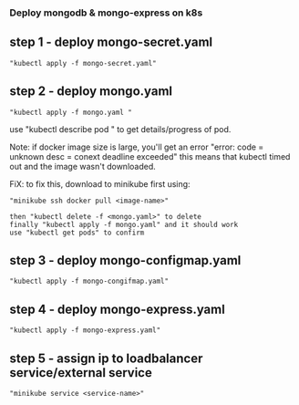 ### Deploy mongodb & mongo-express on k8s

## step 1 - deploy mongo-secret.yaml 

    "kubectl apply -f mongo-secret.yaml"

## step 2 - deploy mongo.yaml

    "kubectl apply -f mongo.yaml "

use "kubectl describe pod <pod-name>" to get details/progress of pod.

Note: if docker image size is large, you'll get an error "error: code = unknown desc = conext deadline exceeded"
    this means that kubectl timed out and the image wasn't downloaded. 

FiX: to fix this, download to minikube first using:

    "minikube ssh docker pull <image-name>"

    then "kubectl delete -f <mongo.yaml>" to delete 
    finally "kubectl apply -f mongo.yaml" and it should work
    use "kubectl get pods" to confirm 

## step 3 - deploy mongo-configmap.yaml

    "kubectl apply -f mongo-congifmap.yaml"

## step 4 - deploy mongo-express.yaml

    "kubectl apply -f mongo-express.yaml"

## step 5 - assign ip to loadbalancer service/external service

    "minikube service <service-name>"